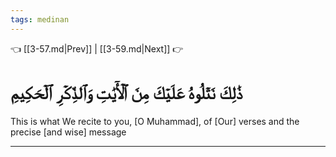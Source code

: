 ```yaml
---
tags: medinan
---
```


👈 [[3-57.md|Prev]] | [[3-59.md|Next]] 👉

# ذَٰلِكَ نَتۡلُوهُ عَلَيۡكَ مِنَ ٱلۡأٓيَٰتِ وَٱلذِّكۡرِ ٱلۡحَكِيمِ

This is what We recite to you, [O Muhammad], of [Our] verses and the precise [and wise] message

---

